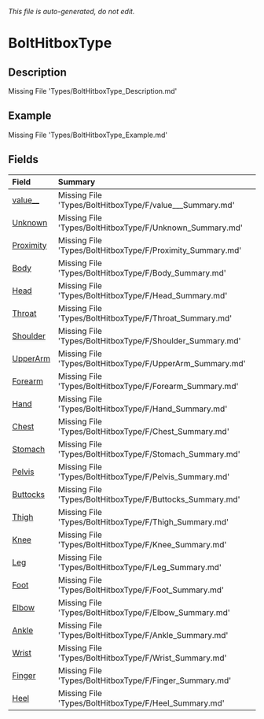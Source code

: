 *This file is auto-generated, do not edit.*

# BoltHitboxType
## Description
Missing File 'Types/BoltHitboxType_Description.md'
## Example
Missing File 'Types/BoltHitboxType_Example.md'
## Fields
| Field | Summary |
|:-----|:--------|
|[value__](BoltHitboxType/F/value__.md)|Missing File 'Types/BoltHitboxType/F/value___Summary.md'|
|[Unknown](BoltHitboxType/F/Unknown.md)|Missing File 'Types/BoltHitboxType/F/Unknown_Summary.md'|
|[Proximity](BoltHitboxType/F/Proximity.md)|Missing File 'Types/BoltHitboxType/F/Proximity_Summary.md'|
|[Body](BoltHitboxType/F/Body.md)|Missing File 'Types/BoltHitboxType/F/Body_Summary.md'|
|[Head](BoltHitboxType/F/Head.md)|Missing File 'Types/BoltHitboxType/F/Head_Summary.md'|
|[Throat](BoltHitboxType/F/Throat.md)|Missing File 'Types/BoltHitboxType/F/Throat_Summary.md'|
|[Shoulder](BoltHitboxType/F/Shoulder.md)|Missing File 'Types/BoltHitboxType/F/Shoulder_Summary.md'|
|[UpperArm](BoltHitboxType/F/UpperArm.md)|Missing File 'Types/BoltHitboxType/F/UpperArm_Summary.md'|
|[Forearm](BoltHitboxType/F/Forearm.md)|Missing File 'Types/BoltHitboxType/F/Forearm_Summary.md'|
|[Hand](BoltHitboxType/F/Hand.md)|Missing File 'Types/BoltHitboxType/F/Hand_Summary.md'|
|[Chest](BoltHitboxType/F/Chest.md)|Missing File 'Types/BoltHitboxType/F/Chest_Summary.md'|
|[Stomach](BoltHitboxType/F/Stomach.md)|Missing File 'Types/BoltHitboxType/F/Stomach_Summary.md'|
|[Pelvis](BoltHitboxType/F/Pelvis.md)|Missing File 'Types/BoltHitboxType/F/Pelvis_Summary.md'|
|[Buttocks](BoltHitboxType/F/Buttocks.md)|Missing File 'Types/BoltHitboxType/F/Buttocks_Summary.md'|
|[Thigh](BoltHitboxType/F/Thigh.md)|Missing File 'Types/BoltHitboxType/F/Thigh_Summary.md'|
|[Knee](BoltHitboxType/F/Knee.md)|Missing File 'Types/BoltHitboxType/F/Knee_Summary.md'|
|[Leg](BoltHitboxType/F/Leg.md)|Missing File 'Types/BoltHitboxType/F/Leg_Summary.md'|
|[Foot](BoltHitboxType/F/Foot.md)|Missing File 'Types/BoltHitboxType/F/Foot_Summary.md'|
|[Elbow](BoltHitboxType/F/Elbow.md)|Missing File 'Types/BoltHitboxType/F/Elbow_Summary.md'|
|[Ankle](BoltHitboxType/F/Ankle.md)|Missing File 'Types/BoltHitboxType/F/Ankle_Summary.md'|
|[Wrist](BoltHitboxType/F/Wrist.md)|Missing File 'Types/BoltHitboxType/F/Wrist_Summary.md'|
|[Finger](BoltHitboxType/F/Finger.md)|Missing File 'Types/BoltHitboxType/F/Finger_Summary.md'|
|[Heel](BoltHitboxType/F/Heel.md)|Missing File 'Types/BoltHitboxType/F/Heel_Summary.md'|
